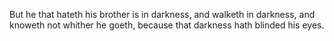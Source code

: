 But he that hateth his brother is in darkness, and walketh in darkness, and knoweth not whither he goeth, because that darkness hath blinded his eyes.
